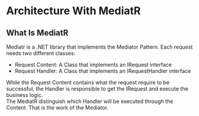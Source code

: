 # Architecture With MediatR

## What Is MediatR
Mediatr is a .NET library that implements the Mediator Pattern. Each request needs two different classes: <br/>
- Request Content: A Class that implements an IRequest interface
- Request Handler: A Class that implements an IRequestHandler interface

While the Request Content contains what the request require to be successful, the Handler is responsible to get the IRequest and execute the business logic.
<br/>
The MediatR distinguish which Handler will be executed through the Content. That is the work of the Mediator.